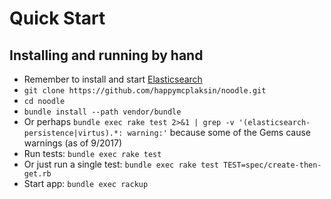 # Quick Start

## Installing and running by hand

- Remember to install and start
  [Elasticsearch](http://www.elasticsearch.org/overview/elkdownloads/)
- `git clone https://github.com/happymcplaksin/noodle.git`
- `cd noodle`
- `bundle install --path vendor/bundle`
- Or perhaps `bundle exec rake test 2>&1 | grep -v
  '(elasticsearch-persistence|virtus).*: warning:'` because some of
  the Gems cause warnings (as of 9/2017)
- Run tests: `bundle exec rake test`
- Or just run a single test: `bundle exec rake test
  TEST=spec/create-then-get.rb`
- Start app: `bundle exec rackup`
